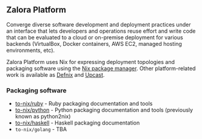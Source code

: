 ## Zalora Platform

Converge diverse software development and deployment practices under
an interface that lets developers and operations reuse
effort and write code that can be evaluated to a cloud or on-premise
deployment for various backends (VirtualBox, Docker containers, AWS
EC2, managed hosting environments, etc).

Zalora Platform uses Nix for expressing deployment topologies and packaging software
using the [Nix package manager](http://nixos.org/nix/).
Other platform-related work is available as [Defnix](https://github.com/zalora/defnix)
and [Upcast](https://github.com/zalora/upcast).

### Packaging software

* [to-nix/ruby](to-nix/ruby) - Ruby packaging documentation and tools
* [to-nix/python](to-nix/python) - Python packaging documentation and tools (previously known as python2nix)
* [to-nix/haskell](to-nix/haskell) - Haskell packaging documentation
* `to-nix/golang` - TBA
